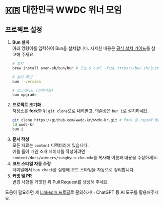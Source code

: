 # 🇰🇷 대한민국 WWDC 위너 모임

## 프로젝트 설정

1. **Bun 설치**  
   아래 명령어를 입력하여 Bun을 설치합니다. 자세한 내용은 [공식 설치 가이드](https://bun.sh/docs/installation)를 참고해 주세요.
   ```bash
   # 설치
   brew install oven-sh/bun/bun # 또는 $ curl -fsSL https://bun.sh/install | bash

   # 설치 확인
   bun --version

   # 업그레이드 (선택사항)
   bun upgrade
   ```
3. **프로젝트 초기화**  
   저장소를 **fork**한 뒤 `git clone`으로 내려받고, 의존성은 `bun i`로 설치하세요.
   ```bash
   git clone https://github.com/wwdc-kr/wwdc-kr.git # fork 한 repo에 맞는 url 로 변경할 것
   cd wwdc-kr
   bun i
   ```
5. **문서 작성**  
   모든 자료는 `content` 디렉터리에 있습니다.  
   예를 들어 개인 소개 페이지를 작성하려면  
   `content/docs/winners/sunghyun-cho.mdx`를 복사해 이름과 내용을 수정하세요.
6. **코드 스타일 자동 수정**  
   터미널에서 `bun check`를 실행해 코드 스타일을 자동으로 정리합니다.
7. **커밋 및 PR**  
   변경 사항을 커밋한 뒤 Pull Request를 생성해 주세요.

도움이 필요하면 제 [LinkedIn 프로필](https://www.linkedin.com/in/anaclumos)로 문의하거나 ChatGPT 등 AI 도구를 활용해주세요.
